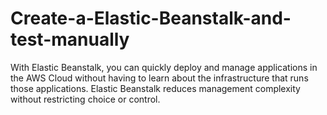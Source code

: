 # Create-a-Elastic-Beanstalk-and-test-manually
With Elastic Beanstalk, you can quickly deploy and manage applications in the AWS Cloud without having to learn about the infrastructure that runs those applications. Elastic Beanstalk reduces management complexity without restricting choice or control.

